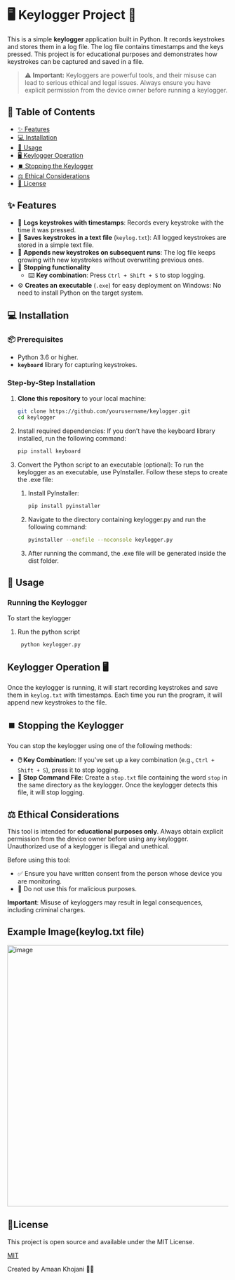# 🖥️ Keylogger Project 🔑

This is a simple **keylogger** application built in Python. It records keystrokes and stores them in a log file. The log file contains timestamps and the keys pressed. This project is for educational purposes and demonstrates how keystrokes can be captured and saved in a file.

> ⚠️ **Important:** Keyloggers are powerful tools, and their misuse can lead to serious ethical and legal issues. Always ensure you have explicit permission from the device owner before running a keylogger.

## 📑 Table of Contents
- [✨ Features](#features)
- [💻 Installation](#installation)
- [🚀 Usage](#usage)
- [🖥️ Keylogger Operation](#keylogger-operation)
- [⏹️ Stopping the Keylogger](#stopping-the-keylogger)
- [⚖️ Ethical Considerations](#ethical-considerations)
- [📄 License](#license)


## ✨ Features
- 📝 **Logs keystrokes with timestamps**: Records every keystroke with the time it was pressed.
- 💾 **Saves keystrokes in a text file** (`keylog.txt`): All logged keystrokes are stored in a simple text file.
- 🔄 **Appends new keystrokes on subsequent runs**: The log file keeps growing with new keystrokes without overwriting previous ones.
- 🛑 **Stopping functionality**
   - ⌨️ **Key combination**: Press `Ctrl + Shift + S` to stop logging.
- ⚙️ **Creates an executable** (`.exe`) for easy deployment on Windows: No need to install Python on the target system.

## 💻 Installation

### 📦 Prerequisites
- Python 3.6 or higher.
- **`keyboard`** library for capturing keystrokes.

### Step-by-Step Installation

1. **Clone this repository** to your local machine:
   ```bash
   git clone https://github.com/yourusername/keylogger.git
   cd keylogger
     ```
2. Install required dependencies: If you don’t have the keyboard library installed, run the following command:
     ```bash
   pip install keyboard
     ```
3. Convert the Python script to an executable (optional): To run the keylogger as an executable, use PyInstaller. Follow these steps to create the .exe file:

   
    1. Install PyInstaller:

         ```bash
         pip install pyinstaller
         ```
     
    2. Navigate to the directory containing keylogger.py and run the following command:

         ```bash
         pyinstaller --onefile --noconsole keylogger.py
         ```
    3. After running the command, the .exe file will be generated inside the dist folder.
       
    
## 🚀 Usage
  ### Running the Keylogger
  To start the keylogger

  1. Run the python script
     
       ```bash
        python keylogger.py
       ```



## Keylogger Operation 🖥️

Once the keylogger is running, it will start recording keystrokes and save them in `keylog.txt` with timestamps. Each time you run the program, it will append new keystrokes to the file.

## ⏹️ Stopping the Keylogger

You can stop the keylogger using one of the following methods:

- **🖱️ Key Combination**: If you've set up a key combination (e.g., `Ctrl + Shift + S`), press it to stop logging.
- **📝 Stop Command File**: Create a `stop.txt` file containing the word `stop` in the same directory as the keylogger. Once the keylogger detects this file, it will stop logging.


## ⚖️ Ethical Considerations

This tool is intended for **educational purposes only**. Always obtain explicit permission from the device owner before using any keylogger. Unauthorized use of a keylogger is illegal and unethical.

Before using this tool:
- ✅ Ensure you have written consent from the person whose device you are monitoring.
- 🚫 Do not use this for malicious purposes.

**Important**: Misuse of keyloggers may result in legal consequences, including criminal charges.

## Example Image(keylog.txt file)
<img width="596" alt="image" src="https://github.com/user-attachments/assets/50b25b0b-9c65-49b9-99d9-42be99776560">



## 📄License

This project is open source and available under the MIT License.

[MIT](https://choosealicense.com/licenses/mit/)

Created by Amaan Khojani 👨‍💻
   
